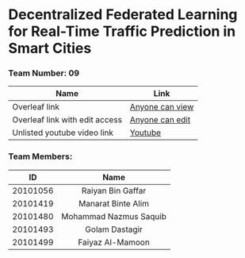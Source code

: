 # Decentralized Federated Learning for Real-Time Traffic Prediction in Smart Cities

### Team Number: 09

| Name | Link |
| --- | --- |
| Overleaf link | [Anyone can view](https://www.overleaf.com/read/mjcjmhkwvjwn) |
| Overleaf link with edit access | [Anyone can edit](https://www.overleaf.com/4532852515kqsvgnfphhfj) |
| Unlisted youtube video link | [Youtube](https://youtu.be/O8THrRHSw3U) |



### Team Members:

| ID | Name |
| :---: | :---: |
| 20101056 | Raiyan Bin Gaffar |
| 20101419 | Manarat Binte Alim |
| 20101480 | Mohammad Nazmus Saquib |
| 20101493 | Golam Dastagir |
| 20101499 | Faiyaz Al-Mamoon |
